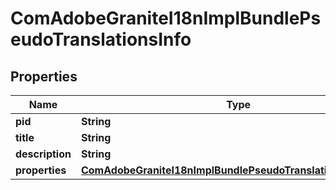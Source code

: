 
# ComAdobeGraniteI18nImplBundlePseudoTranslationsInfo

## Properties
Name | Type | Description | Notes
------------ | ------------- | ------------- | -------------
**pid** | **String** |  |  [optional]
**title** | **String** |  |  [optional]
**description** | **String** |  |  [optional]
**properties** | [**ComAdobeGraniteI18nImplBundlePseudoTranslationsProperties**](ComAdobeGraniteI18nImplBundlePseudoTranslationsProperties.md) |  |  [optional]



